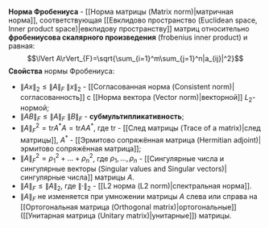**Норма Фробениуса** - [[Норма матрицы (Matrix norm)|матричная норма]], соответствующая [[Евклидово пространство (Euclidean space, Inner product space)|евклидову пространству]] матриц относительно **фробениусова скалярного произведения** (frobenius inner product) и равная:$$\lVert A\rVert_{F}=\sqrt{\sum_{i=1}^m\sum_{j=1}^n|a_{ij}|^2}$$**Свойства** нормы Фробениуса:
- $\lVert Ax\rVert_2\leq\lVert A\rVert_F \ \lVert x\rVert_2$ - [[Согласованная норма (Consistent norm)|согласованность]] с [[Норма вектора (Vector norm)|векторной]] $L_2$-нормой;
- $\lVert AB\rVert_F\leq\lVert A\rVert_F \ \lVert B\rVert_F$ - **субмультипликативность**;
- $\lVert A\rVert_F^2=\text{tr}A^*A=\text{tr}AA^*$, где $\text{tr}$ - [[След матрицы (Trace of a matrix)|след матрицы]], $A^*$ - [[Эрмитово сопряжённая матрица (Hermitian adjoint)|эрмитово сопряжённая матрица]];
- $\lVert A\rVert_F^2=\rho_1^2+\dots+\rho_n^2$, где $\rho_1,\dots,\rho_n$ - [[Сингулярные числа и сингулярные векторы (Singular values and Singular vectors)|сингулярные числа]] матрицы $A$.
- $\lVert A\rVert_F\leq\lVert A\rVert_2$, где $\lVert\cdot\rVert_2$ - [[L2 норма (L2 norm)|спектральная норма]].
- $\lVert A\rVert_F$ не изменяется при умножении матрицы $A$ слева или справа на [[Ортогональная матрица (Orthogonal matrix)|ортогональные]] ([[Унитарная матрица (Unitary matrix)|унитарные]]) матрицы.